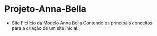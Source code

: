 # Projeto-Anna-Bella
- Site Fictício da Modelo Anna Bella Contendo os principais conceitos para a criação de um site inicial.

